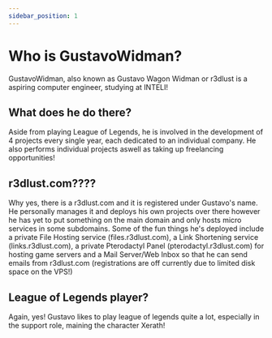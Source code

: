 ```yaml
---
sidebar_position: 1
---
```

# Who is GustavoWidman?

GustavoWidman, also known as Gustavo Wagon Widman or r3dlust is a aspiring computer engineer, studying at INTELI!

## What does he do there?

Aside from playing League of Legends, he is involved in the development of 4 projects every single year, each dedicated to an individual company. He also performs individual projects aswell as taking up freelancing opportunities!

## r3dlust.com????

Why yes, there is a r3dlust.com and it is registered under Gustavo's name. He personally manages it and deploys his own projects over there however he has yet to put something on the main domain and only hosts micro services in some subdomains. Some of the fun things he's deployed include a private File Hosting service (files.r3dlust.com), a Link Shortening service (links.r3dlust.com), a private Pterodactyl Panel (pterodactyl.r3dlust.com) for hosting game servers and a Mail Server/Web Inbox so that he can send emails from r3dlust.com (registrations are off currently due to limited disk space on the VPS!)

## League of Legends player?

Again, yes! Gustavo likes to play league of legends quite a lot, especially in the support role, maining the character Xerath!
